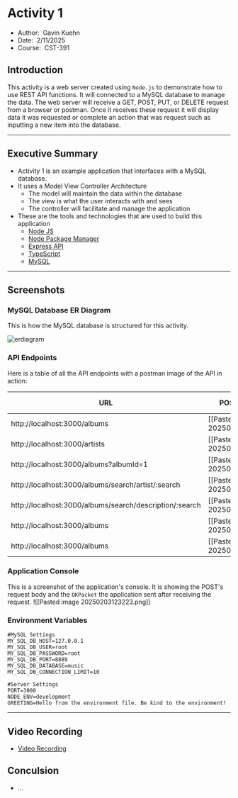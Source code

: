 # Activity 1

- Author:  Gavin Kuehn
- Date:  2/11/2025
- Course:  CST-391
## Introduction
This activity is a web server created using `Node.js` to demonstrate how to use REST API functions. It will connected to a MySQL database to manage the data. The web server will receive a GET, POST, PUT, or DELETE request from a browser or postman. Once it receives these request it will display data it was requested or complete an action that was request such as inputting a new item into the database.

---
## Executive Summary

- Activity 1 is an example application that interfaces with a MySQL database.
- It uses a Model View Controller Architecture
	- The model will maintain the data within the database
	- The view is what the user interacts with and sees
	- The controller will facilitate and manage the application
- These are the tools and technologies that are used to build this application
	- [Node JS](https://nodejs.org/en)
	- [Node Package Manager](https://www.npmjs.com/)
	- [Express API](https://expressjs.com/en/api.html)
	- [TypeScript](https://www.typescriptlang.org/) 
	- [MySQL](https://www.mysql.com/)

---
## Screenshots

### MySQL Database ER Diagram
This is how the MySQL database is structured for this activity.

![erdiagram](./images/erdiagram.png)

### API Endpoints

Here is a table of all the API endpoints with a postman image of the API in action:

| URL                                                     | POSTMAN IMAGE                       | BROWSER IMAGE                       | REST ACTION |
| ------------------------------------------------------- | ----------------------------------- | ----------------------------------- | ----------- |
| http://localhost:3000/albums                            | [[Pasted image 20250203122450.png]] | [[Pasted image 20250203130139.png]] | GET         |
| http://localhost:3000/artists                           | [[Pasted image 20250203122521.png]] | [[Pasted image 20250203130213.png]] | GET         |
| http://localhost:3000/albums?albumId=1                  | [[Pasted image 20250203122552.png]] | [[Pasted image 20250203130244.png]] | GET         |
| http://localhost:3000/albums/search/artist/:search      | [[Pasted image 20250203122618.png]] | [[Pasted image 20250203130313.png]] | GET         |
| http://localhost:3000/albums/search/description/:search | [[Pasted image 20250203122659.png]] | [[Pasted image 20250203130354.png]] | GET         |
| http://localhost:3000/albums                            | [[Pasted image 20250203122733.png]] | N/A                                 | POST        |
| http://localhost:3000/albums                            | [[Pasted image 20250203122822.png]] | N/A                                 | PUT         |

### Application Console

This is a screenshot of the application's console. It is showing the POST's request body and the `OKPacket` the application sent after receiving the request. 
![[Pasted image 20250203123223.png]]

### Environment Variables

```env
#MySQL Settings
MY_SQL_DB_HOST=127.0.0.1
MY_SQL_DB_USER=root
MY_SQL_DB_PASSWORD=root
MY_SQL_DB_PORT=8889
MY_SQL_DB_DATABASE=music
MY_SQL_DB_CONNECTION_LIMIT=10

#Server Settings  
PORT=3000
NODE_ENV=development
GREETING=Hello from the environment file. Be kind to the environment!
```


---
## Video Recording

- [Video Recording](https://youtu.be/s3_xOrlZDb4)

## Conculsion

 - ...